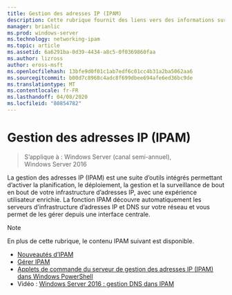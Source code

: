 ```yaml
---
title: Gestion des adresses IP (IPAM)
description: Cette rubrique fournit des liens vers des informations sur IPAM dans Windows Server 2016.
manager: brianlic
ms.prod: windows-server
ms.technology: networking-ipam
ms.topic: article
ms.assetid: 6a6291ba-0d39-4434-a8c5-0f0369860faa
ms.author: lizross
author: eross-msft
ms.openlocfilehash: 13bfe9d0f01c1ab7edf6c01cc4b31a2ba5062aa6
ms.sourcegitcommit: b00d7c8968c4adc8f699dbee694afe6ed36bc9de
ms.translationtype: MT
ms.contentlocale: fr-FR
ms.lasthandoff: 04/08/2020
ms.locfileid: "80854782"
---
```

# <a name="ip-address-management-ipam"></a>Gestion des adresses IP (IPAM)

> S’applique à : Windows Server (canal semi-annuel), Windows Server 2016

La gestion des adresses IP (IPAM) est une suite d’outils intégrés permettant d’activer la planification, le déploiement, la gestion et la surveillance de bout en bout de votre infrastructure d’adresses IP, avec une expérience utilisateur enrichie. La fonction IPAM découvre automatiquement les serveurs d’infrastructure d’adresses IP et DNS sur votre réseau et vous permet de les gérer depuis une interface centrale.

> [!NOTE]
> En plus de cette rubrique, le contenu IPAM suivant est disponible.
>
> - [Nouveautés d’IPAM](../../technologies/ipam/What-s-New-in-IPAM.md)
> - [Gérer IPAM](../../technologies/ipam/Manage-IPAM.md)
> - [Applets de commande du serveur de gestion des adresses IP (IPAM) dans Windows PowerShell](https://docs.microsoft.com/powershell/module/ipamserver/?view=win10-ps)
> - Vidéo : [Windows Server 2016 : gestion DNS dans IPAM](https://channel9.msdn.com/Blogs/windowsserver/Windows-Server-2016-DNS-management-in-IPAM)
